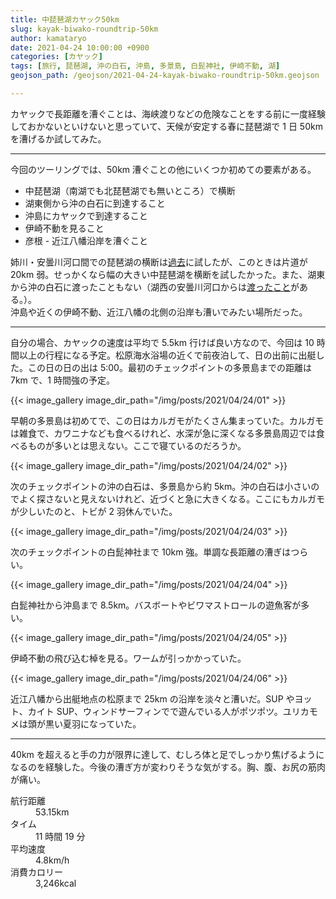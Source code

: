```yaml
---
title: 中琵琶湖カヤック50km
slug: kayak-biwako-roundtrip-50km
author: kamataryo
date: 2021-04-24 10:00:00 +0900
categories: [カヤック]
tags: [旅行, 琵琶湖, 沖の白石, 沖島, 多景島, 白髭神社, 伊崎不動, 湖]
geojson_path: /geojson/2021-04-24-kayak-biwako-roundtrip-50km.geojson

---
```

カヤックで長距離を漕ぐことは、海峡渡りなどの危険なことをする前に一度経験しておかないといけないと思っていて、天候が安定する春に琵琶湖で 1 日 50km を漕げるか試してみた。


---
今回のツーリングでは、50km 漕ぐことの他にいくつか初めての要素がある。

- 中琵琶湖（南湖でも北琵琶湖でも無いところ）で横断
- 湖東側から沖の白石に到達すること
- 沖島にカヤックで到達すること
- 伊崎不動を見ること
- 彦根 - 近江八幡沿岸を漕ぐこと

姉川・安曇川河口間での琵琶湖の横断は[過去](../kayak-biwako-crossing/)に試したが、このときは片道が 20km 弱。せっかくなら幅の大きい中琵琶湖を横断を試したかった。また、湖東から沖の白石に渡ったこともない（湖西の安曇川河口からは[渡ったこと](../kayak-biwako-okinoshiraishi/)がある。）。  
沖島や近くの伊崎不動、近江八幡の北側の沿岸も漕いでみたい場所だった。

---
自分の場合、カヤックの速度は平均で 5.5km 行けば良い方なので、今回は 10 時間以上の行程になる予定。松原海水浴場の近くで前夜泊して、日の出前に出艇した。この日の日の出は 5:00。最初のチェックポイントの多景島までの距離は 7km で、1 時間強の予定。

{{< image_gallery image_dir_path="/img/posts/2021/04/24/01" >}}

早朝の多景島は初めてで、この日はカルガモがたくさん集まっていた。カルガモは雑食で、カワニナなども食べるけれど、水深が急に深くなる多景島周辺では食べるものが多いとは思えない。ここで寝ているのだろうか。

{{< image_gallery image_dir_path="/img/posts/2021/04/24/02" >}}

次のチェックポイントの沖の白石は、多景島から約 5km。沖の白石は小さいのでよく探さないと見えないけれど、近づくと急に大きくなる。ここにもカルガモが少しいたのと、トビが 2 羽休んでいた。

{{< image_gallery image_dir_path="/img/posts/2021/04/24/03" >}}

次のチェックポイントの白髭神社まで 10km 強。単調な長距離の漕ぎはつらい。

{{< image_gallery image_dir_path="/img/posts/2021/04/24/04" >}}

白髭神社から沖島まで 8.5km。バスボートやビワマストロールの遊魚客が多い。

{{< image_gallery image_dir_path="/img/posts/2021/04/24/05" >}}

伊崎不動の飛び込む棹を見る。ワームが引っかかっていた。

{{< image_gallery image_dir_path="/img/posts/2021/04/24/06" >}}

近江八幡から出艇地点の松原まで 25km の沿岸を淡々と漕いだ。SUP やヨット、カイト SUP、ウィンドサーフィンでで遊んでいる人がポツポツ。ユリカモメは頭が黒い夏羽になっていた。

---
40km を超えると手の力が限界に達して、むしろ体と足でしっかり焦げるようになるのを経験した。今後の漕ぎ方が変わりそうな気がする。胸、腹、お尻の筋肉が痛い。

<dl>
<dt>航行距離</dt><dd>53.15km</dd>
<dt>タイム</dt><dd>11 時間 19 分</dd>
<dt>平均速度</dt><dd>4.8km/h</dd>
<dt>消費カロリー</dt><dd>3,246kcal</dd>
</dl>

